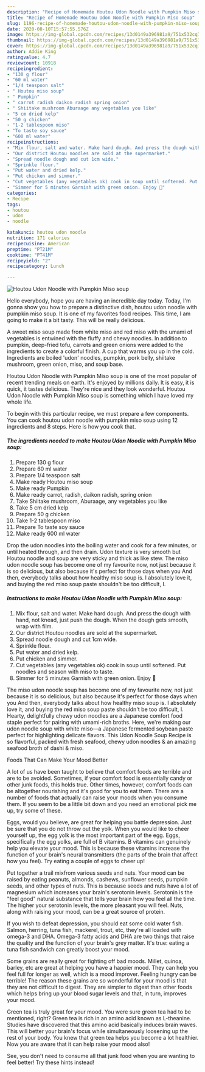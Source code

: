```yaml
---
description: "Recipe of Homemade Houtou Udon Noodle with Pumpkin Miso soup"
title: "Recipe of Homemade Houtou Udon Noodle with Pumpkin Miso soup"
slug: 1196-recipe-of-homemade-houtou-udon-noodle-with-pumpkin-miso-soup
date: 2020-08-10T15:57:55.576Z
image: https://img-global.cpcdn.com/recipes/13d0149a396981a9/751x532cq70/houtou-udon-noodle-with-pumpkin-miso-soup-recipe-main-photo.jpg
thumbnail: https://img-global.cpcdn.com/recipes/13d0149a396981a9/751x532cq70/houtou-udon-noodle-with-pumpkin-miso-soup-recipe-main-photo.jpg
cover: https://img-global.cpcdn.com/recipes/13d0149a396981a9/751x532cq70/houtou-udon-noodle-with-pumpkin-miso-soup-recipe-main-photo.jpg
author: Addie King
ratingvalue: 4.7
reviewcount: 10918
recipeingredient:
- "130 g flour"
- "60 ml water"
- "1/4 teaspoon salt"
- " Houtou miso soup"
- " Pumpkin"
- " carrot radish daikon radish spring onion"
- " Shiitake mushroom Aburaage any vegetables you like"
- "5 cm dried kelp"
- "50 g chicken"
- "1-2 tablespoon miso"
- "To taste soy sauce"
- "600 ml water"
recipeinstructions:
- "Mix flour, salt and water. Make hard dough. And press the dough with hand, not knead, just push the dough. When the dough gets smooth, wrap with film."
- "Our district Houtou noodles are sold at the supermarket."
- "Spread noodle dough and cut 1cm wide."
- "Sprinkle flour."
- "Put water and dried kelp."
- "Put chicken and simmer."
- "Cut vegetables (any vegetables ok) cook in soup until softened. Put noodles and season with miso to taste."
- "Simmer for 5 minutes Garnish with green onion. Enjoy 🎃"
categories:
- Recipe
tags:
- houtou
- udon
- noodle

katakunci: houtou udon noodle 
nutrition: 171 calories
recipecuisine: American
preptime: "PT21M"
cooktime: "PT41M"
recipeyield: "2"
recipecategory: Lunch

---
```



![Houtou Udon Noodle with Pumpkin Miso soup](https://img-global.cpcdn.com/recipes/13d0149a396981a9/751x532cq70/houtou-udon-noodle-with-pumpkin-miso-soup-recipe-main-photo.jpg)

Hello everybody, hope you are having an incredible day today. Today, I'm gonna show you how to prepare a distinctive dish, houtou udon noodle with pumpkin miso soup. It is one of my favorites food recipes. This time, I am going to make it a bit tasty. This will be really delicious.

A sweet miso soup made from white miso and red miso with the umami of vegetables is entwined with the fluffy and chewy noodles. In addition to pumpkin, deep-fried tofu, carrots and green onions were added to the ingredients to create a colorful finish. A cup that warms you up in the cold. Ingredients are boiled &#39;udon&#39; noodles, pumpkin, pork belly, shiitake mushroom, green onion, miso, and soup base.

Houtou Udon Noodle with Pumpkin Miso soup is one of the most popular of recent trending meals on earth. It's enjoyed by millions daily. It is easy, it is quick, it tastes delicious. They're nice and they look wonderful. Houtou Udon Noodle with Pumpkin Miso soup is something which I have loved my whole life.


To begin with this particular recipe, we must prepare a few components. You can cook houtou udon noodle with pumpkin miso soup using 12 ingredients and 8 steps. Here is how you cook that.

<!--inarticleads1-->

##### The ingredients needed to make Houtou Udon Noodle with Pumpkin Miso soup:

1. Prepare 130 g flour
1. Prepare 60 ml water
1. Prepare 1/4 teaspoon salt
1. Make ready  Houtou miso soup
1. Make ready  Pumpkin
1. Make ready  carrot, radish, daikon radish, spring onion
1. Take  Shiitake mushroom, Aburaage, any vegetables you like
1. Take 5 cm dried kelp
1. Prepare 50 g chicken
1. Take 1-2 tablespoon miso
1. Prepare To taste soy sauce
1. Make ready 600 ml water


Drop the udon noodles into the boiling water and cook for a few minutes, or until heated through, and then drain. Udon texture is very smooth but Houtou noodle and soup are very sticky and thick as like stew. The miso udon noodle soup has become one of my favourite now, not just because it is so delicious, but also because it&#39;s perfect for those days when you And then, everybody talks about how healthy miso soup is. I absolutely love it, and buying the red miso soup paste shouldn&#39;t be too difficult, I. 

<!--inarticleads2-->

##### Instructions to make Houtou Udon Noodle with Pumpkin Miso soup:

1. Mix flour, salt and water. Make hard dough. And press the dough with hand, not knead, just push the dough. When the dough gets smooth, wrap with film.
1. Our district Houtou noodles are sold at the supermarket.
1. Spread noodle dough and cut 1cm wide.
1. Sprinkle flour.
1. Put water and dried kelp.
1. Put chicken and simmer.
1. Cut vegetables (any vegetables ok) cook in soup until softened. Put noodles and season with miso to taste.
1. Simmer for 5 minutes Garnish with green onion. Enjoy 🎃


The miso udon noodle soup has become one of my favourite now, not just because it is so delicious, but also because it&#39;s perfect for those days when you And then, everybody talks about how healthy miso soup is. I absolutely love it, and buying the red miso soup paste shouldn&#39;t be too difficult, I. Hearty, delightfully chewy udon noodles are a Japanese comfort food staple perfect for pairing with umami-rich broths. Here, we&#39;re making our udon noodle soup with white miso—a Japanese fermented soybean paste perfect for highlighting delicate flavors. This Udon Noodle Soup Recipe is so flavorful, packed with fresh seafood, chewy udon noodles &amp; an amazing seafood broth of dashi &amp; miso. 

Foods That Can Make Your Mood Better


A lot of us have been taught to believe that comfort foods are terrible and are to be avoided. Sometimes, if your comfort food is essentially candy or other junk foods, this holds true. Other times, however, comfort foods can be altogether nourishing and it's good for you to eat them. There are a number of foods that actually can raise your moods when you consume them. If you seem to be a little bit down and you need an emotional pick me up, try some of these.

Eggs, would you believe, are great for helping you battle depression. Just be sure that you do not throw out the yolk. When you would like to cheer yourself up, the egg yolk is the most important part of the egg. Eggs, specifically the egg yolks, are full of B vitamins. B vitamins can genuinely help you elevate your mood. This is because these vitamins increase the function of your brain's neural transmitters (the parts of the brain that affect how you feel). Try eating a couple of eggs to cheer up!

Put together a trail mixfrom various seeds and nuts. Your mood can be raised by eating peanuts, almonds, cashews, sunflower seeds, pumpkin seeds, and other types of nuts. This is because seeds and nuts have a lot of magnesium which increases your brain's serotonin levels. Serotonin is the "feel good" natural substance that tells your brain how you feel all the time. The higher your serotonin levels, the more pleasant you will feel. Nuts, along with raising your mood, can be a great source of protein.

If you wish to defeat depression, you should eat some cold water fish. Salmon, herring, tuna fish, mackerel, trout, etc, they're all loaded with omega-3 and DHA. Omega-3 fatty acids and DHA are two things that raise the quality and the function of your brain's grey matter. It's true: eating a tuna fish sandwich can greatly boost your mood. 

Some grains are really great for fighting off bad moods. Millet, quinoa, barley, etc are great at helping you have a happier mood. They can help you feel full for longer as well, which is a mood improver. Feeling hungry can be terrible! The reason these grains are so wonderful for your mood is that they are not difficult to digest. They are simpler to digest than other foods which helps bring up your blood sugar levels and that, in turn, improves your mood.

Green tea is truly great for your mood. You were sure green tea had to be mentioned, right? Green tea is rich in an amino acid known as L-theanine. Studies have discovered that this amino acid basically induces brain waves. This will better your brain's focus while simultaneously loosening up the rest of your body. You knew that green tea helps you become a lot healthier. Now you are aware that it can help raise your mood also!

See, you don't need to consume all that junk food when you are wanting to feel better! Try  these hints  instead!

